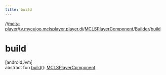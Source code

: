 ```yaml
---
title: build
---
```

//[mcls-player](../../../../index.html)/[tv.mycujoo.mclsplayer.player.di](../../index.html)/[MCLSPlayerComponent](../index.html)/[Builder](index.html)/[build](build.html)



# build



[androidJvm]\
abstract fun [build](build.html)(): [MCLSPlayerComponent](../index.html)




